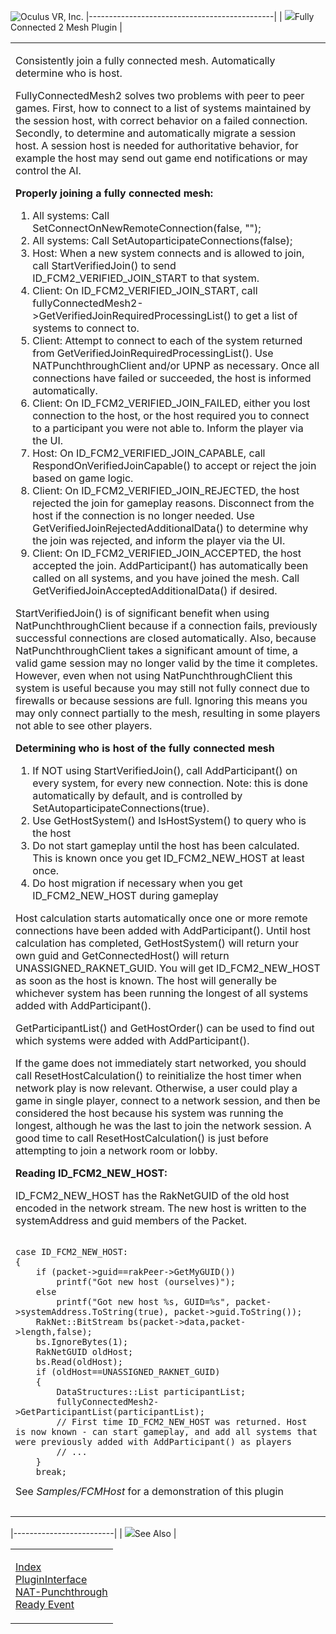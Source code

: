 <span style="background-color: rgb(255, 255, 255);">![Oculus VR, Inc.](RakNet_Icon_Final-copy.jpg)</span>
|----------------------------------------------|
| ![](spacer.gif)Fully Connected 2 Mesh Plugin |

<table>
<colgroup>
<col width="100%" />
</colgroup>
<tbody>
<tr class="odd">
<td align="left"><p><span class="RakNetBlueHeader">Consistently join a fully connected mesh. Automatically determine who is host.</span></p>
<p>FullyConnectedMesh2 solves two problems with peer to peer games. First, how to connect to a list of systems maintained by the session host, with correct behavior on a failed connection. Secondly, to determine and automatically migrate a session host. A session host is needed for authoritative behavior, for example the host may send out game end notifications or may control the AI.</p>
<p><strong>Properly joining a fully connected mesh:</strong></p>
<ol>
<li>All systems: Call SetConnectOnNewRemoteConnection(false, &quot;&quot;);</li>
<li>All systems: Call SetAutoparticipateConnections(false);</li>
<li>Host: When a new system connects and is allowed to join, call StartVerifiedJoin() to send ID_FCM2_VERIFIED_JOIN_START to that system.</li>
<li>Client: On ID_FCM2_VERIFIED_JOIN_START, call fullyConnectedMesh2-&gt;GetVerifiedJoinRequiredProcessingList() to get a list of systems to connect to.</li>
<li>Client: Attempt to connect to each of the system returned from GetVerifiedJoinRequiredProcessingList(). Use NATPunchthroughClient and/or UPNP as necessary. Once all connections have failed or succeeded, the host is informed automatically.</li>
<li>Client: On ID_FCM2_VERIFIED_JOIN_FAILED, either you lost connection to the host, or the host required you to connect to a participant you were not able to. Inform the player via the UI.</li>
<li>Host: On ID_FCM2_VERIFIED_JOIN_CAPABLE, call RespondOnVerifiedJoinCapable() to accept or reject the join based on game logic.</li>
<li>Client: On ID_FCM2_VERIFIED_JOIN_REJECTED, the host rejected the join for gameplay reasons. Disconnect from the host if the connection is no longer needed. Use GetVerifiedJoinRejectedAdditionalData() to determine why the join was rejected, and inform the player via the UI.</li>
<li>Client: On ID_FCM2_VERIFIED_JOIN_ACCEPTED, the host accepted the join. AddParticipant() has automatically been called on all systems, and you have joined the mesh. Call GetVerifiedJoinAcceptedAdditionalData() if desired.</li>
</ol>
StartVerifiedJoin() is of significant benefit when using NatPunchthroughClient because if a connection fails, previously successful connections are closed automatically. Also, because NatPunchthroughClient takes a significant amount of time, a valid game session may no longer valid by the time it completes. However, even when not using NatPunchthroughClient this system is useful because you may still not fully connect due to firewalls or because sessions are full. Ignoring this means you may only connect partially to the mesh, resulting in some players not able to see other players.
<p><strong>Determining who is host of the fully connected mesh</strong></p>
<ol>
<li>If NOT using StartVerifiedJoin(), call AddParticipant() on every system, for every new connection. Note: this is done automatically by default, and is controlled by SetAutoparticipateConnections(true).</li>
<li>Use GetHostSystem() and IsHostSystem() to query who is the host</li>
<li>Do not start gameplay until the host has been calculated. This is known once you get ID_FCM2_NEW_HOST at least once.</li>
<li>Do host migration if necessary when you get ID_FCM2_NEW_HOST during gameplay</li>
</ol>
<p>Host calculation starts automatically once one or more remote connections have been added with AddParticipant(). Until host calculation has completed, GetHostSystem() will return your own guid and GetConnectedHost() will return UNASSIGNED_RAKNET_GUID. You will get ID_FCM2_NEW_HOST as soon as the host is known. The host will generally be whichever system has been running the longest of all systems added with AddParticipant().</p>
<p>GetParticipantList() and GetHostOrder() can be used to find out which systems were added with AddParticipant().</p>
<p>If the game does not immediately start networked, you should call ResetHostCalculation() to reinitialize the host timer when network play is now relevant. Otherwise, a user could play a game in single player, connect to a network session, and then be considered the host because his system was running the longest, although he was the last to join the network session. A good time to call ResetHostCalculation() is just before attempting to join a network room or lobby.</p>
<p><strong>Reading ID_FCM2_NEW_HOST:</strong></p>
<p>ID_FCM2_NEW_HOST has the RakNetGUID of the old host encoded in the network stream. The new host is written to the systemAddress and guid members of the Packet.</p>
<pre><code>   
case ID_FCM2_NEW_HOST:
{
    if (packet-&gt;guid==rakPeer-&gt;GetMyGUID())
        printf(&quot;Got new host (ourselves)&quot;);
    else
        printf(&quot;Got new host %s, GUID=%s&quot;, packet-&gt;systemAddress.ToString(true), packet-&gt;guid.ToString());
    RakNet::BitStream bs(packet-&gt;data,packet-&gt;length,false);
    bs.IgnoreBytes(1);
    RakNetGUID oldHost;
    bs.Read(oldHost);
    if (oldHost==UNASSIGNED_RAKNET_GUID)
    {
        DataStructures::List participantList;
        fullyConnectedMesh2-&gt;GetParticipantList(participantList);
        // First time ID_FCM2_NEW_HOST was returned. Host is now known - can start gameplay, and add all systems that were previously added with AddParticipant() as players
        // ...
    }
    break;</code></pre>
See <em>Samples/FCMHost</em> for a demonstration of this plugin</td>
</tr>
<tr class="even">
<td align="left"> </td>
</tr>
</tbody>
</table>

|-------------------------|
| ![](spacer.gif)See Also |

<table>
<colgroup>
<col width="100%" />
</colgroup>
<tbody>
<tr class="odd">
<td align="left"><p><a href="index.html">Index</a><br /> <a href="plugininterface.html">PluginInterface</a><br /> <a href="natpunchthrough.html">NAT-Punchthrough</a><br /> <a href="readyevent.html">Ready Event</a><br /></p></td>
</tr>
</tbody>
</table>

